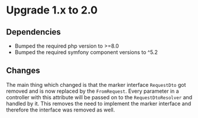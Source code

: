 # Upgrade 1.x to 2.0

## Dependencies
- Bumped the required php version to >=8.0
- Bumped the required symfony component versions to ^5.2

## Changes
The main thing which changed is that the marker interface `RequestDto` got removed and is now replaced by the `FromRequest`. Every parameter in a controller with this attribute will be passed on to the `RequestDtoResolver` and handled by it. This removes the need to implement the marker interface and therefore the interface was removed as well.
